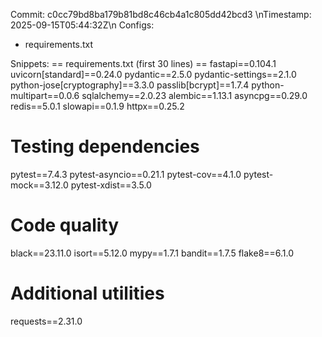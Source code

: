 Commit: c0cc79bd8ba179b81bd8c46cb4a1c805dd42bcd3
\nTimestamp: 2025-09-15T05:44:32Z\n
Configs:
- requirements.txt

Snippets:
== requirements.txt (first 30 lines) ==
fastapi==0.104.1
uvicorn[standard]==0.24.0
pydantic==2.5.0
pydantic-settings==2.1.0
python-jose[cryptography]==3.3.0
passlib[bcrypt]==1.7.4
python-multipart==0.0.6
sqlalchemy==2.0.23
alembic==1.13.1
asyncpg==0.29.0
redis==5.0.1
slowapi==0.1.9
httpx==0.25.2

# Testing dependencies
pytest==7.4.3
pytest-asyncio==0.21.1
pytest-cov==4.1.0
pytest-mock==3.12.0
pytest-xdist==3.5.0

# Code quality
black==23.11.0
isort==5.12.0
mypy==1.7.1
bandit==1.7.5
flake8==6.1.0

# Additional utilities
requests==2.31.0

